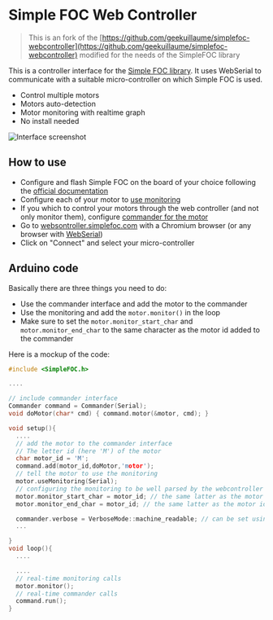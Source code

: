 # Simple FOC Web Controller

> This is an fork of the [https://github.com/geekuillaume/simplefoc-webcontroller](https://github.com/geekuillaume/simplefoc-webcontroller) modified for the needs of the SimpleFOC library 

This is a controller interface for the [Simple FOC library](https://github.com/simplefoc/Arduino-FOC). It uses WebSerial to communicate with a suitable micro-controller on which Simple FOC is used.

- Control multiple motors
- Motors auto-detection
- Motor monitoring with realtime graph
- No install needed

![Interface screenshot](https://docs.simplefoc.com/extras/Images/webcontroller.gif)

## How to use

- Configure and flash Simple FOC on the board of your choice following the [official documentation](https://docs.simplefoc.com/webcontroller)
- Configure each of your motor to [use monitoring](https://docs.simplefoc.com/monitoring)
- If you which to control your motors through the web controller (and not only monitor them), configure [commander for the motor](https://docs.simplefoc.com/commander_interface)
- Go to [websontroller.simplefoc.com](websontroller.simplefoc.com) with a Chromium browser (or any browser with [WebSerial](https://caniuse.com/web-serial))
- Click on "Connect" and select your micro-controller


## Arduino code
Basically there are three things you need to do:

- Use the commander interface and add the motor to the commander
- Use the monitoring and add the `motor.monitor()` in the loop
- Make sure to set the `motor.monitor_start_char` and `motor.monitor_end_char` to the same character as the motor id added to the commander

Here is a mockup of the code:

```cpp
#include <SimpleFOC.h>

....

// include commander interface
Commander command = Commander(Serial);
void doMotor(char* cmd) { command.motor(&motor, cmd); }

void setup(){
  ....
  // add the motor to the commander interface
  // The letter id (here 'M') of the motor
  char motor_id = 'M';
  command.add(motor_id,doMotor,'motor');
  // tell the motor to use the monitoring
  motor.useMonitoring(Serial);
  // configuring the monitoring to be well parsed by the webcontroller
  motor.monitor_start_char = motor_id; // the same latter as the motor id in the commander 
  motor.monitor_end_char = motor_id; // the same latter as the motor id in the commander 

  commander.verbose = VerboseMode::machine_readable; // can be set using the webcontroller - optional
  ...

}
void loop(){
  ....

  ....
  // real-time monitoring calls
  motor.monitor();
  // real-time commander calls
  command.run();
}
```